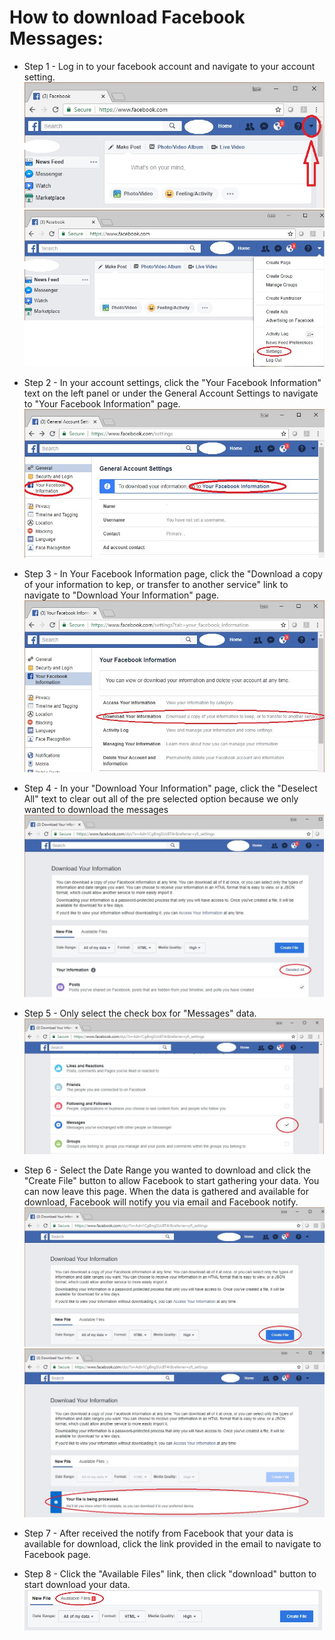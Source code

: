 # How to download Facebook Messages:

* Step 1 - Log in to your facebook account and navigate to your account setting.
![step_1_1](/doc/pics/facebook_home.jpg)
![step_1_2](/doc/pics/facebook_home_select_setttings.jpg)

* Step 2 - In your account settings, click the "Your Facebook Information" text on the left panel or under the General Account Settings to navigate to "Your Facebook Information" page.
![step_2](/doc/pics/facebook_setting.jpg)

* Step 3 - In Your Facebook Information page, click the "Download a copy of your information to kep, or transfer to another service" link to navigate to "Download Your Information" page.
![step_3](/doc/pics/facebook_your_information.jpg)
* Step 4 - In your "Download Your Information" page, click the "Deselect All" text to clear out all of the pre selected option because we only wanted to download the messages
![step_4](/doc/pics/facebook_download_deselect_all.jpg)
* Step 5 - Only select the check box for "Messages" data.
![step_5](/doc/pics/facebook_donwload_selected_messages.jpg)
* Step 6 - Select the Date Range you wanted to download and click the "Create File" button to allow Facebook to start gathering your data.  You can now leave this page.  When the data is gathered and available for download, Facebook will notify you via email and Facebook notify.
![step_6_1](/doc/pics/facebook_donwload_create_file.jpg)
![step_6_2](/doc/pics/facebook_donwload_file_being_processed.jpg)
* Step 7 - After received the notify from Facebook that your data is available for download, click the link provided in the email to navigate to Facebook page.
* Step 8 - Click the "Available Files" link, then click "download" button to start download your data.
![step_8](/doc/pics/facebook_available_files.jpg)

